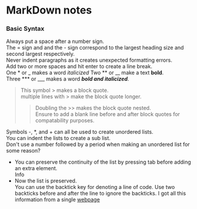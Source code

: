 # MarkDown notes
### Basic Syntax
Always put a space after a number sign.  
The = sign and and the - sign correspond to the largest heading size and second largest respectively.  
Never indent paragraphs as it creates unexpected formatting errors.  
Add two or more spaces and hit enter to create a line break.  
One * or _ makes a word *italicized*
Two ** or __ make a text **bold**.  
Three *** or ___ makes a word ***bold and italicized***.  

> This symbol > makes a block quote.  
> multiple lines with > make the block quote longer.
> > Doubling the >> makes the block quote nested.  
> > Ensure to add a blank line before and after block quotes for compatability purposes.  

Symbols -, *, and + can all be used to create unordered lists.  
You can indent the lists to create a sub list.  
Don't use a number followed by a period when making an unordered list for some reason?  
* You can preserve the continuity of the list by pressing tab before adding an extra element.  
  Info  
* Now the list is preserved.  
You can use the backtick key for denoting a line of code.
Use two backticks before and after the line to ignore the backticks.
I got all this information from a single [webpage](https://www.markdownguide.org/basic-syntax/)
